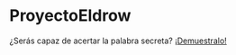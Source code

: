 # ProyectoEldrow
¿Serás capaz de acertar la palabra secreta? <a href="https://asiershof.github.io/ProyectoEldrow/">¡Demuestralo!</a>
